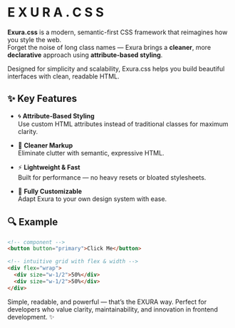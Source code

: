 # E X U R A . C S S

**Exura.css** is a modern, semantic-first CSS framework that reimagines how you style the web.  
Forget the noise of long class names — Exura brings a **cleaner**, more **declarative** approach using **attribute-based styling**.

Designed for simplicity and scalability, Exura.css helps you build beautiful interfaces with clean, readable HTML.

## ✨ Key Features

- 🌀 **Attribute-Based Styling**  
  Use custom HTML attributes instead of traditional classes for maximum clarity.

- 🧼 **Cleaner Markup**  
  Eliminate clutter with semantic, expressive HTML.

- ⚡ **Lightweight & Fast**  
  Built for performance — no heavy resets or bloated stylesheets.

- 🔧 **Fully Customizable**  
  Adapt Exura to your own design system with ease.

## 🔍 Example

```html
<!-- component -->
<button button="primary">Click Me</button>

<!-- intuitive grid with flex & width -->
<div flex="wrap">
  <div size="w-1/2">50%</div>
  <div size="w-1/2">50%</div>
</div>
```

Simple, readable, and powerful — that’s the EXURA way.
Perfect for developers who value clarity, maintainability, and innovation in frontend development. ✨